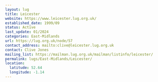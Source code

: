 ```yaml
---
layout: lug
title: Leicester
website: https://www.leicester.lug.org.uk/
established_date: 1999/09
status: Active
last_update: 01/2024
categories: East-Midlands
url: https://lug.org.uk/node/57
contact_address: mailto:clive@leicester.lug.org.uk
contact: Clive Jones
mailing_list: https://mailman.lug.org.uk/mailman/listinfo/leicester/
permalink: lugs/East-Midlands/Leicester/
location:
  latitude: 52.64
  longitude: -1.14
---
```

